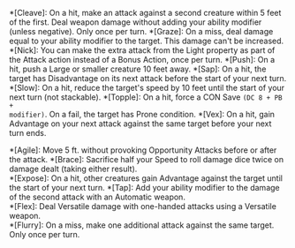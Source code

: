 *[Cleave]: On a hit, make an attack against a second creature within 5 feet of the first. Deal weapon damage without adding your ability modifier (unless negative). Only once per turn.
*[Graze]: On a miss, deal damage equal to your ability modifier to the target. This damage can't be increased.
*[Nick]: You can make the extra attack from the Light property as part of the Attack action instead of a Bonus Action, once per turn.
*[Push]: On a hit, push a Large or smaller creature 10 feet away.
*[Sap]: On a hit, the target has Disadvantage on its next attack before the start of your next turn.
*[Slow]: On a hit, reduce the target's speed by 10 feet until the start of your next turn (not stackable).
*[Topple]: On a hit, force a CON Save <code>(DC 8 + PB + modifier)</code>. On a fail, the target has Prone condition.
*[Vex]: On a hit, gain Advantage on your next attack against the same target before your next turn ends.

*[Agile]: Move 5 ft. without provoking Opportunity Attacks before or after the attack.
*[Brace]: Sacrifice half your Speed to roll damage dice twice on damage dealt (taking either result).  
*[Expose]: On a hit, other creatures gain Advantage against the target until the start of your next turn.
*[Tap]: Add your ability modifier to the damage of the second attack with an Automatic weapon.  
*[Flex]: Deal Versatile damage with one-handed attacks using a Versatile weapon.  
*[Flurry]: On a miss, make one additional attack against the same target. Only once per turn.
<!-- *[Spray]: Expend 8 ammunition to damage creatures in a 15-foot Cube within normal range on a failed DEX Save.   -->
